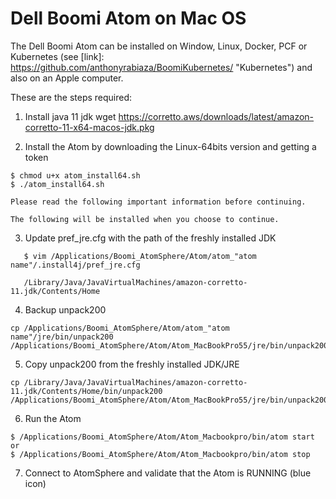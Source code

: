 # Dell Boomi Atom on Mac OS

The Dell Boomi Atom can be installed on Window, Linux, Docker, PCF or Kubernetes (see [link]: https://github.com/anthonyrabiaza/BoomiKubernetes/	"Kubernetes") and also on an Apple computer.


These are the steps required:

1. Install java 11 jdk 
   wget https://corretto.aws/downloads/latest/amazon-corretto-11-x64-macos-jdk.pkg

2. Install the Atom by downloading the Linux-64bits version and getting a token

```
$ chmod u+x atom_install64.sh 
$ ./atom_install64.sh

Please read the following important information before continuing.

The following will be installed when you choose to continue.

```

3. Update pref_jre.cfg with the path of the freshly installed JDK

```
   $ vim /Applications/Boomi_AtomSphere/Atom/atom_"atom name"/.install4j/pref_jre.cfg
   
   /Library/Java/JavaVirtualMachines/amazon-corretto-11.jdk/Contents/Home

```
4. Backup unpack200

```
cp /Applications/Boomi_AtomSphere/Atom/atom_"atom name"/jre/bin/unpack200 /Applications/Boomi_AtomSphere/Atom/Atom_MacBookPro55/jre/bin/unpack200.bak
```
5. Copy unpack200 from the freshly installed JDK/JRE
```
cp /Library/Java/JavaVirtualMachines/amazon-corretto-11.jdk/Contents/Home/bin/unpack200 /Applications/Boomi_AtomSphere/Atom/Atom_MacBookPro55/jre/bin/unpack200 
```
6. Run the Atom

```
$ /Applications/Boomi_AtomSphere/Atom/Atom_Macbookpro/bin/atom start or 
$ /Applications/Boomi_AtomSphere/Atom/Atom_Macbookpro/bin/atom stop
```

7. Connect to AtomSphere and validate that the Atom is RUNNING (blue icon)